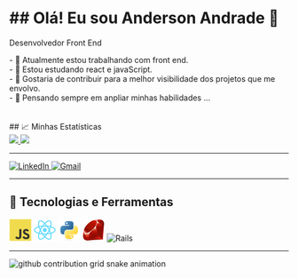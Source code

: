 <div >
  <h1>## Olá! Eu sou Anderson Andrade 👋</h1>
  <p>Desenvolvedor Front End </p>
  - 🔭 Atualmente estou trabalhando com front end.<br>
  - 🌱 Estou estudando react e javaScript.<br>
  - 👯 Gostaria de contribuir para a melhor visibilidade dos projetos que me envolvo.<br>
  - 🤔 Pensando sempre em anpliar minhas habilidades ...<br>
</div>
<br><br>
## 📈 Minhas Estatísticas
<div>
  <a href="https://beacons.ai/rafaballerini">
    <img height="180em" src="https://github-readme-stats.vercel.app/api?username=andrade-nil&show_icons=true&theme=dracula&include_all_commits=true&count_private=true"/>
    <img height="180em" src="https://github-readme-stats.vercel.app/api/top-langs/?username=andrade-nil&layout=compact&langs_count=16&theme=dracula"/>
  </a>
</div>

<hr>

<div >
  <a href="https://www.linkedin.com/in/anderson-andrade-b22678169" target="_blank">
    <img src="https://img.shields.io/badge/LinkedIn-0077B5?style=for-the-badge&logo=linkedin&logoColor=white" alt="LinkedIn">
  </a>
  <a href="mailto:a.luzdesenvolvimentos@gmail.com">
    <img src="https://img.shields.io/badge/Gmail-D14836?style=for-the-badge&logo=gmail&logoColor=white" alt="Gmail">
  </a>
</div>

<hr>

## 🚀 Tecnologias e Ferramentas
<div>
  <img src="https://raw.githubusercontent.com/devicons/devicon/master/icons/javascript/javascript-original.svg" alt="JavaScript" width="40" height="40"/>
  <img src="https://raw.githubusercontent.com/devicons/devicon/master/icons/react/react-original.svg" alt="React" width="40" height="40"/>
  <img src="https://raw.githubusercontent.com/devicons/devicon/master/icons/python/python-original.svg" alt="Python" width="40" height="40"/>
  <img src="https://raw.githubusercontent.com/devicons/devicon/master/icons/ruby/ruby-original.svg" alt="Ruby" width="40" height="40"/>
  <img src="https://raw.githubusercontent.com/devicons/devicon/master/icons/rails/rails-original.svg" alt="Rails" width="40" height="40"/>
</div>

<hr>
<picture>
  <source media="(prefers-color-scheme: dark)" srcset="https://raw.githubusercontent.com/YourUser/YourUser/output/github-contribution-grid-snake-dark.svg">
  <source media="(prefers-color-scheme: light)" srcset="https://raw.githubusercontent.com/YourUser/YourUser/output/github-contribution-grid-snake.svg">
  <img alt="github contribution grid snake animation" src="https://raw.githubusercontent.com/YourUser/YourUser/output/github-contribution-grid-snake.svg">
</picture>


<!--
## 💼 Projetos Recentes
- **[Projeto 1](https://github.com/seu-usuario/projeto-1)**: Breve descrição do projeto.
- **[Projeto 2](https://github.com/seu-usuario/projeto-2)**: Breve descrição do projeto.
- **[Mais Projetos](https://github.com/seu-usuario?tab=repositories)**
-->
